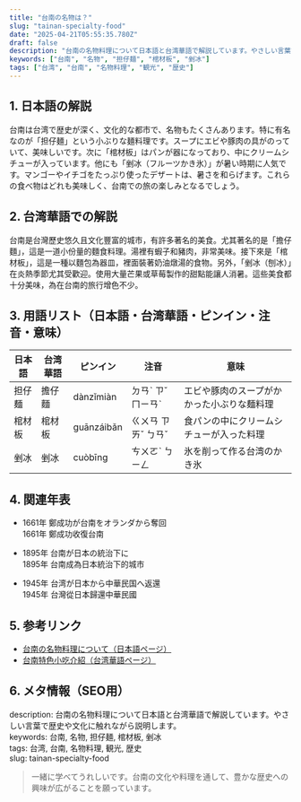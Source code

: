 ```yaml
---
title: "台南の名物は？"
slug: "tainan-specialty-food"
date: "2025-04-21T05:55:35.780Z"
draft: false
description: "台南の名物料理について日本語と台湾華語で解説しています。やさしい言葉で歴史や文化に触れながら説明します。"
keywords: ["台南", "名物", "担仔麺", "棺材板", "剉冰"]
tags: ["台湾", "台南", "名物料理", "観光", "歴史"]
---
```


## 1. 日本語の解説  
台南は台湾で歴史が深く、文化的な都市で、名物もたくさんあります。特に有名なのが「担仔麺」という小ぶりな麺料理です。スープにエビや豚肉の具がのっていて、美味しいです。次に「棺材板」はパンが器になっており、中にクリームシチューが入っています。他にも「剉冰（フルーツかき氷）」が暑い時期に人気です。マンゴーやイチゴをたっぷり使ったデザートは、暑さを和らげます。これらの食べ物はどれも美味しく、台南での旅の楽しみとなるでしょう。

## 2. 台湾華語での解説  
台南是台灣歷史悠久且文化豐富的城市，有許多著名的美食。尤其著名的是「擔仔麵」，這是一道小份量的麵食料理。湯裡有蝦子和豬肉，非常美味。接下來是「棺材板」，這是一種以麵包為器皿，裡面裝著奶油燉湯的食物。另外，「剉冰（刨冰）」在炎熱季節尤其受歡迎。使用大量芒果或草莓製作的甜點能讓人消暑。這些美食都十分美味，為在台南的旅行增色不少。

## 3. 用語リスト（日本語・台湾華語・ピンイン・注音・意味）  

| 日本語 | 台湾華語 | ピンイン | 注音 | 意味 |
| --- | --- | --- | --- | --- |
| 担仔麺 | 擔仔麵 | dànzǐmiàn | ㄉㄢˋ ㄗˇ ㄇㄧㄢˋ | エビや豚肉のスープがかかった小ぶりな麺料理 |
| 棺材板 | 棺材板 | guānzáibǎn | ㄍㄨㄢ ㄗㄞˇ ㄅㄢˇ | 食パンの中にクリームシチューが入った料理 |
| 剉冰 | 剉冰 | cuòbīng | ㄘㄨㄛˋ ㄅㄧㄥ | 氷を削って作る台湾のかき氷 |

## 4. 関連年表  

- 1661年 鄭成功が台南をオランダから奪回  
  1661年 鄭成功收復台南

- 1895年 台南が日本の統治下に  
  1895年 台南成為日本統治下的城市
  
- 1945年 台湾が日本から中華民国へ返還  
  1945年 台灣從日本歸還中華民國

## 5. 参考リンク  

- [台南の名物料理について（日本語ページ）](https://www.japan.travel/ja/uk/news/-travel-typhoon/national-travel-destination-tainan/)
- [台南特色小吃介紹（台湾華語ページ）](https://www.taiwan.net.tw/m1.aspx?sNo=0001016)

## 6. メタ情報（SEO用）  
description: 台南の名物料理について日本語と台湾華語で解説しています。やさしい言葉で歴史や文化に触れながら説明します。  
keywords: 台南, 名物, 担仔麺, 棺材板, 剉冰  
tags: 台湾, 台南, 名物料理, 観光, 歴史  
slug: tainan-specialty-food  

> 一緒に学べてうれしいです。台南の文化や料理を通して、豊かな歴史への興味が広がることを願っています。